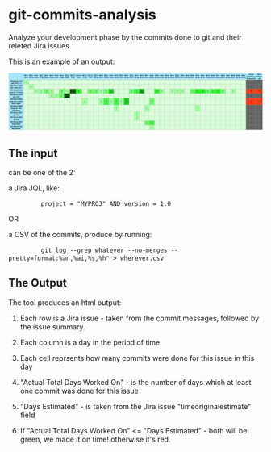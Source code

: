 # git-commits-analysis
Analyze your development phase by the commits done to git and their releted Jira issues.

This is an example of an output:

![alt tag](https://raw.githubusercontent.com/oridanus/commits-analysis/master/example-results.png)

## The input 
can be one of the 2:

a Jira JQL, like:
```
         project = "MYPROJ" AND version = 1.0
```

OR

a CSV of the commits, produce by running:
```
         git log --grep whatever --no-merges --pretty=format:%an,%ai,%s,%h" > wherever.csv
```
## The Output
The tool produces an html output: 

1. Each row is a Jira issue - taken from the commit messages, followed by the issue summary.

2. Each column is a day in the period of time.

3. Each cell reprsents how many commits were done for this issue in this day

4. "Actual Total Days Worked On" - is the number of days which at least one commit was done for this issue

5. "Days Estimated" - is taken from the Jira issue "timeoriginalestimate" field

6. If "Actual Total Days Worked On" <= "Days Estimated" - both will be green, we made it on time! otherwise it's red.

